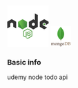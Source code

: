 ![Nodejs](https://github.com/ermondel/tsttmp/blob/master/files/Nodejs.png)
![MongoDB](https://github.com/ermondel/tsttmp/blob/master/files/Mongodb48.png)
### Basic info
udemy node todo api
